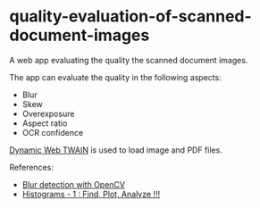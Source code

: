 # quality-evaluation-of-scanned-document-images

A web app evaluating the quality the scanned document images.

The app can evaluate the quality in the following aspects:

* Blur
* Skew
* Overexposure
* Aspect ratio
* OCR confidence

[Dynamic Web TWAIN](https://www.dynamsoft.com/web-twain/overview) is used to load image and PDF files.

References:

* [Blur detection with OpenCV](https://pyimagesearch.com/2015/09/07/blur-detection-with-opencv/)
* [Histograms - 1 : Find, Plot, Analyze !!!](https://docs.opencv.org/3.4/d7/d32/tutorial_js_histogram_begins.html)